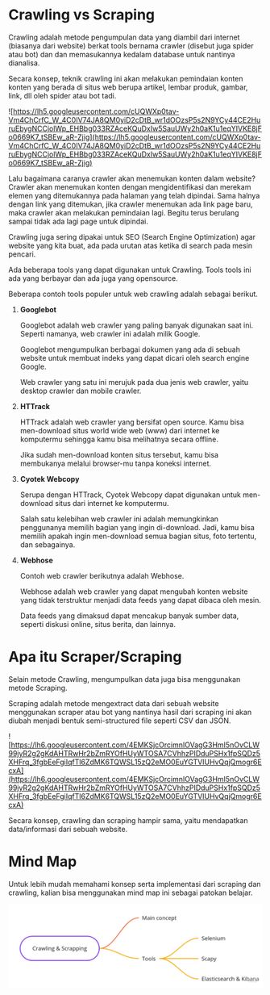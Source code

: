 # Crawling vs Scraping

Crawling adalah metode pengumpulan data yang diambil dari internet (biasanya dari website) berkat tools bernama crawler (disebut juga spider atau bot) dan dan memasukannya kedalam database untuk nantinya dianalisa.

Secara konsep, teknik crawling ini akan melakukan pemindaian konten konten yang berada di situs web berupa artikel, lembar produk, gambar, link, dll oleh spider atau bot tadi.

![https://lh5.googleusercontent.com/cUQWXp0tav-Vm4ChCrfC_W_4C0IV74JA8QM0yiD2cDtB_wr1dOOzsP5s2N9YCy44CE2HuruEbygNCCjolWp_EHBbg033RZAceKQuDxIw5SauUWy2h0aK1u1eqYIVKE8jFo0669K7_tSBEw_aR-Zjig](https://lh5.googleusercontent.com/cUQWXp0tav-Vm4ChCrfC_W_4C0IV74JA8QM0yiD2cDtB_wr1dOOzsP5s2N9YCy44CE2HuruEbygNCCjolWp_EHBbg033RZAceKQuDxIw5SauUWy2h0aK1u1eqYIVKE8jFo0669K7_tSBEw_aR-Zjig)

Lalu bagaimana caranya crawler akan menemukan konten dalam website? Crawler akan menemukan konten dengan mengidentifikasi dan merekam elemen yang ditemukannya pada halaman yang telah dipindai. Sama halnya dengan link yang ditemukan, jika crawler menemukan ada link page baru, maka crawler akan melakukan pemindaian lagi. Begitu terus berulang sampai tidak ada lagi page untuk dipindai.

Crawling juga sering dipakai untuk SEO (Search Engine Optimization) agar website yang kita buat, ada pada urutan atas ketika di search pada mesin pencari.

Ada beberapa tools yang dapat digunakan untuk Crawling. Tools tools ini ada yang berbayar dan ada juga yang opensource.

Beberapa contoh tools populer untuk web crawling adalah sebagai berikut.

1. **Googlebot**
   
    Googlebot adalah web crawler yang paling banyak digunakan saat ini. Seperti namanya, web crawler ini adalah milik Google.
   
    Googlebot mengumpulkan berbagai dokumen yang ada di sebuah website untuk membuat indeks yang dapat dicari oleh search engine Google.
   
    Web crawler yang satu ini merujuk pada dua jenis web crawler, yaitu desktop crawler dan mobile crawler.

2. **HTTrack**
   
    HTTrack adalah web crawler yang bersifat open source. Kamu bisa men-download situs world wide web (www) dari internet ke komputermu sehingga kamu bisa melihatnya secara offline.
   
    Jika sudah men-download konten situs tersebut, kamu bisa membukanya melalui browser-mu tanpa koneksi internet.

3. **Cyotek Webcopy**
   
    Serupa dengan HTTrack, Cyotek Webcopy dapat digunakan untuk men-download situs dari internet ke komputermu.
   
    Salah satu kelebihan web crawler ini adalah memungkinkan penggunanya memilih bagian yang ingin di-download. Jadi, kamu bisa memilih apakah ingin men-download semua bagian situs, foto tertentu, dan sebagainya.

4. **Webhose**
   
    Contoh web crawler berikutnya adalah Webhose.
   
    Webhose adalah web crawler yang dapat mengubah konten website yang tidak terstruktur menjadi data feeds yang dapat dibaca oleh mesin.
   
    Data feeds yang dimaksud dapat mencakup banyak sumber data, seperti diskusi online, situs berita, dan lainnya.

# **Apa itu Scraper/Scraping**

Selain metode Crawling, mengumpulkan data juga bisa menggunakan metode Scraping.

Scraping adalah metode mengextract data dari sebuah website menggunakan scraper atau bot yang nantinya hasil dari scraping ini akan diubah menjadi bentuk semi-structured file seperti CSV dan JSON.

![https://lh6.googleusercontent.com/4EMKSjcOrcimnIOVagG3HmI5nOvCLW99jyR2g2gKdAHTRwHr2bZmRYOfHUyWTOSA7CVhhzPIDduPSHx1fpSQDz5XHFrq_3fgbEeFgiIqfTl6ZdMK6TQWSL15zQ2eMO0EuYGTVIUHvQqjQmogr6EcxA](https://lh6.googleusercontent.com/4EMKSjcOrcimnIOVagG3HmI5nOvCLW99jyR2g2gKdAHTRwHr2bZmRYOfHUyWTOSA7CVhhzPIDduPSHx1fpSQDz5XHFrq_3fgbEeFgiIqfTl6ZdMK6TQWSL15zQ2eMO0EuYGTVIUHvQqjQmogr6EcxA)

Secara konsep, crawling dan scraping hampir sama, yaitu mendapatkan data/informasi dari sebuah website.

# Mind Map

Untuk lebih mudah memahami konsep serta implementasi dari scraping dan crawling, kalian bisa menggunakan mind map ini sebagai patokan belajar.

![Scraping Mind Map.jpg](Crawling%20vs%20Scraping%208e918de31f254480a38309f1832b90eb/Scraping_Mind_Map.jpg)
